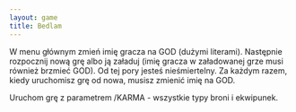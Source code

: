 ```yaml
---
layout: game
title: Bedlam
---
```


W menu głównym zmień imię gracza na GOD (dużymi literami). 
Następnie
rozpocznij nową grę albo ją załaduj (imię gracza w załadowanej grze
musi również brzmieć GOD). Od tej pory jesteś nieśmiertelny. Za 
każdym
razem, kiedy uruchomisz grę od nowa, musisz zmienić imię na GOD.

Uruchom grę z parametrem /KARMA - wszystkie typy broni i 
ekwipunek.
